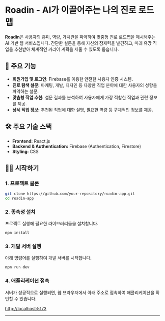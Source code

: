 # Roadin - AI가 이끌어주는 나의 진로 로드맵

**Roadin**은 사용자의 흥미, 역량, 가치관을 파악하여 맞춤형 진로 로드맵을 제시해주는 AI 기반 웹 서비스입니다. 간단한 설문을 통해 자신의 잠재력을 발견하고, 미래 유망 직업을 추천받아 체계적인 커리어 계획을 세울 수 있도록 돕습니다.

## 🚀 주요 기능

- **회원가입 및 로그인:** Firebase를 이용한 안전한 사용자 인증 시스템.
- **진로 탐색 설문:** 마케팅, 개발, 디자인 등 다양한 직업 분야에 대한 사용자의 성향을 파악하는 설문.
- **맞춤형 직업 추천:** 설문 결과를 분석하여 사용자에게 가장 적합한 직업과 관련 정보를 제공.
- **상세 직업 정보:** 추천된 직업에 대한 설명, 필요한 역량 등 구체적인 정보를 제공.

## 🛠️ 주요 기술 스택

- **Frontend:** React.js
- **Backend & Authentication:** Firebase (Authentication, Firestore)
- **Styling:** CSS

## 🏃‍♀️ 시작하기

### 1. 프로젝트 클론

```bash
git clone https://github.com/your-repository/roadin-app.git
cd roadin-app
```

### 2. 종속성 설치

프로젝트 실행에 필요한 라이브러리들을 설치합니다.

```bash
npm install
```

### 3. 개발 서버 실행

아래 명령어를 실행하여 개발 서버를 시작합니다.

```bash
npm run dev
```

### 4. 애플리케이션 접속

서버가 성공적으로 실행되면, 웹 브라우저에서 아래 주소로 접속하여 애플리케이션을 확인할 수 있습니다.

[http://localhost:5173](http://localhost:5173)

---
